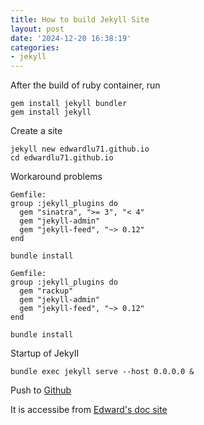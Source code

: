 ```yaml
---
title: How to build Jekyll Site
layout: post
date: '2024-12-20 16:38:19'
categories:
- jekyll
---
```


After the build of ruby container, run

```
gem install jekyll bundler
gem install jekyll
```

Create a site

```
jekyll new edwardlu71.github.io
cd edwardlu71.github.io
```

Workaround problems

```
Gemfile:
group :jekyll_plugins do
  gem "sinatra", ">= 3", "< 4"
  gem "jekyll-admin"
  gem "jekyll-feed", "~> 0.12"
end

bundle install

Gemfile:
group :jekyll_plugins do
  gem "rackup"
  gem "jekyll-admin"
  gem "jekyll-feed", "~> 0.12"
end

bundle install
```

Startup of JekyII

```
bundle exec jekyll serve --host 0.0.0.0 &
```

Push to [Github](https://github.com/edwardlu71/edwardlu71.github.io)

It is accessibe from [Edward's doc site](https://edwardlu71.github.io/)

